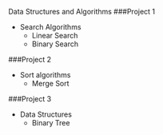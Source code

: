 Data Structures and Algorithms 
###Project 1
- Search Algorithms 
    - Linear Search
    - Binary Search
    
###Project 2
- Sort algorithms
    - Merge Sort
    
###Project 3
- Data Structures
    - Binary Tree
  
